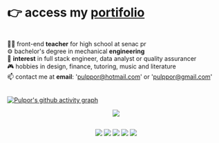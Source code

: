 
<h1> 👉 access my <a href="https://portfolio-pulpor.vercel.app/">portifolio</a></h1> 

<br>
👨‍💻 front-end <b>teacher</b> for high school at senac pr<br>
⚙️ bachelor's degree in mechanical <b>engineering</b> <br>
🎯 <b>interest</b> in full stack engineer, data analyst or quality assurancer<br>
🎮 hobbies in design, finance, tutoring, music and literature <br>
📫 contact me at <b>email</b>: '<a href="mailto:pulppor@hotmail.com?subject=I have a great idea! Let's work together?" target="_blank">pulppor@hotmail.com</a>' or '<a href="mailto:pulppor@gmail.com?subject=I have a great idea! Let's work together?" target="_blank">pulppor@gmail.com</a>'<br>

<br>

[![Pulpor's github activity graph](https://github-readme-activity-graph.vercel.app/graph?username=pulpor&bg_color=0d1117&color=BF6E3F&line=D9985F&point=BF6E3F&area=true&hide_border=true)](https://github.com/pulpor/github-readme-activity-graph)

<p align="center">
  <a href="https://skillicons.dev">
    <img src="https://skills.thijs.gg/icons?i=html,css,scss,tailwindcss,styledcomponents,bootstrap,js,ts,react,redux,jest,nodejs,python,vite,docker,mysql,git,figma&theme=dark&perline=9" />
  </a>
</p>

##

<div align="center"> 
  
  <a href="https://www.linkedin.com/in/pulpor" target="_blank"><img src="https://img.shields.io/badge/-LinkedIn-%230077B5?style=for-the-badge&logo=linkedin&logoColor=white" target="_blank"></a>
  <a href = "mailto:pulppor@hotmail.com"><img src="https://img.shields.io/badge/Gmail-D14836?style=for-the-badge&logo=gmail&logoColor=white" target="_blank"></a>
  <a href="https://instagram.com/pulppor" target="_blank"><img src="https://img.shields.io/badge/-Instagram-%23E4405F?style=for-the-badge&logo=instagram&logoColor=white" target="_blank"></a>
  <a href="https://wa.me/43996916620" target="_blank"><img src="https://img.shields.io/badge/WhatsApp-25D366?style=for-the-badge&logo=whatsapp&logoColor=white" target="_blank"></a>
  <a href="https://t.me/pulppor" target="_blank"><img src="https://img.shields.io/badge/Telegram-2CA5E0?style=for-the-badge&logo=telegram&logoColor=white" target="_blank"></a> 
 
</div>
